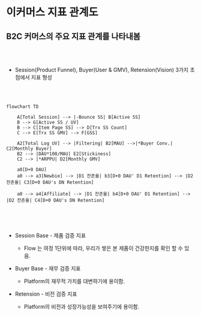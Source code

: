 # 이커머스 지표 관계도

## B2C 커머스의 주요 지표 관계를 나타내봄

<br><br>

* Session(Product Funnel), Buyer(User & GMV), Retension(Vision) 3가지 초점에서 지표 형성

<br><br>

```mermaid
flowchart TD

    A[Total Session] --> |-Bounce SS| B[Active SS]
    B --> G[Active SS / UV]
    B --> C[Item Page SS] --> D[Trx SS Count] 
    C --> E[Trx SS GMV] --> F[GSS]

    A2[Total Log UV] --> |Filtering| B2[MAU] -->|*Buyer Conv.| C2[Monthly Buyer]
    B2 --> |DAU*100/MAU| E2[Stickiness]
    C2 --> |*ARPPU| D2[Monthly GMV]

    a0[D+0 DAU]
    a0 --> a3[Newbie] --> |D1 잔존율| b3[D+0 DAU' D1 Retention] --> |D2 잔존율| C3[D+0 DAU's DN Retention]

    a0 --> a4[Affiliate] --> |D1 잔존율| b4[D+0 DAU' D1 Retention] --> |D2 잔존율| C4[D+0 DAU's DN Retention]


```
<br><br>

* Session Base - 제품 검증 지표 
  * Flow 는 여정 1단위에 따라, 우리가 쌓은 본 제품이 건강한지를 확인 할 수 있음.

* Buyer Base - 재무 검증 지표
  * Platform의 재무적 가치를 대변하기에 용이함.

* Retension - 비전 검증 지표
  * Platform의 비전과 성장가능성을 보여주기에 용이함.